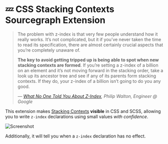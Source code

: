 # 💤 CSS Stacking Contexts Sourcegraph Extension

> The problem with z-index is that very few people understand how it really works. It’s not complicated, but it if you’ve never taken the time to read its specification, there are almost certainly crucial aspects that you’re completely unaware of.
>
> **The key to avoid getting tripped up is being able to spot when new stacking contexts are formed**. If you’re setting a z-index of a billion on an element and it’s not moving forward in the stacking order, take a look up its ancestor tree and see if any of its parents form stacking contexts. If they do, your z-index of a billion isn’t going to do you any good.
>
> <footer>
> <cite>— <a href="https://philipwalton.com/articles/what-no-one-told-you-about-z-index/">What No One Told You About Z-Index</a>, Philip Walton, Engineer @ Google</cite>
> </footer>

This extension makes [Stacking Contexts](https://developer.mozilla.org/en-US/docs/Web/CSS/CSS_Positioning/Understanding_z_index/The_stacking_context) **visible** in CSS and SCSS, allowing you to write `z-index` declarations using small values _with confidence_.

<picture>
<source srcset="https://raw.githubusercontent.com/felixfbecker/vscode-css-stacking-contexts/main/images/screenshot1.png" media="(prefers-color-scheme: dark)" />
<source srcset="https://raw.githubusercontent.com/felixfbecker/vscode-css-stacking-contexts/main/images/screenshot1_light.png" media="(prefers-color-scheme: light)" />
<img alt="Screenshot" src="https://raw.githubusercontent.com/felixfbecker/vscode-css-stacking-contexts/main/images/screenshot1_light.png" />
</picture>

Additionally, it will tell you when a `z-index` declaration has no effect.
